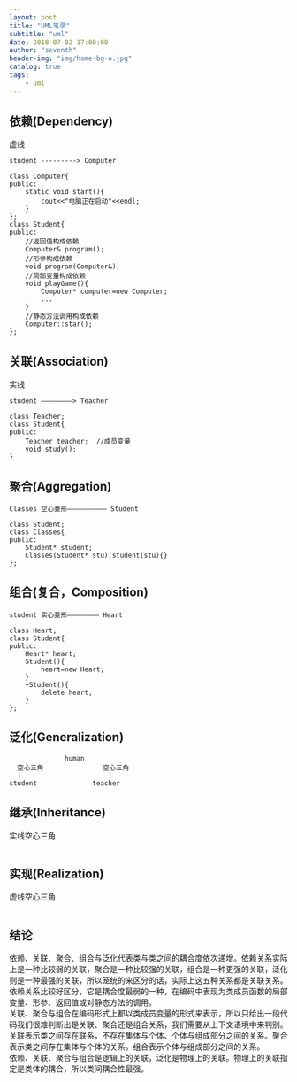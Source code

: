 ```yaml
---
layout: post
title: "UML笔录"
subtitle: "uml"
date: 2018-07-02 17:00:00
author: "seventh"
header-img: "img/home-bg-o.jpg"
catalog: true
tags:
    - uml
---
```


## 依赖(Dependency)  
虚线

~~~
student ---------> Computer

class Computer{
public:
    static void start(){
        cout<<"电脑正在启动"<<endl;
    }
};
class Student{
public:
    //返回值构成依赖
    Computer& program();
    //形参构成依赖
    void program(Computer&);
    //局部变量构成依赖
    void playGame(){
        Computer* computer=new Computer;
        ...
    }
    //静态方法调用构成依赖
    Computer::star();
};
~~~

## 关联(Association)  
实线

~~~
student ————————> Teacher

class Teacher;
class Student{
public:
    Teacher teacher;  //成员变量
    void study();
}
~~~

## 聚合(Aggregation)  

~~~
Classes 空心菱形—————————— Student

class Student;
class Classes{
public:
    Student* student; 
    Classes(Student* stu):student(stu){}
};
~~~

## 组合(复合，Composition)

~~~
student 实心菱形———————— Heart

class Heart;
class Student{
public:
    Heart* heart; 
    Student(){
        heart=new Heart;
    }
    ~Student(){
        delete heart;
    }
};
~~~

## 泛化(Generalization)  

~~~
              human
  空心三角               空心三角
  |                      |
student              teacher
~~~

## 继承(Inheritance)  
实线空心三角

~~~
~~~

## 实现(Realization)  
虚线空心三角

~~~
~~~



## 结论  
依赖、关联、聚合、组合与泛化代表类与类之间的耦合度依次递增。依赖关系实际上是一种比较弱的关联，聚合是一种比较强的关联，组合是一种更强的关联，泛化则是一种最强的关联，所以笼统的来区分的话，实际上这五种关系都是关联关系。  
依赖关系比较好区分，它是耦合度最弱的一种，在编码中表现为类成员函数的局部变量、形参、返回值或对静态方法的调用。  
关联、聚合与组合在编码形式上都以类成员变量的形式来表示，所以只给出一段代码我们很难判断出是关联、聚合还是组合关系，我们需要从上下文语境中来判别。  
关联表示类之间存在联系，不存在集体与个体、个体与组成部分之间的关系。聚合表示类之间存在集体与个体的关系。组合表示个体与组成部分之间的关系。  
依赖、关联、聚合与组合是逻辑上的关联，泛化是物理上的关联。物理上的关联指定是类体的耦合，所以类间耦合性最强。  
